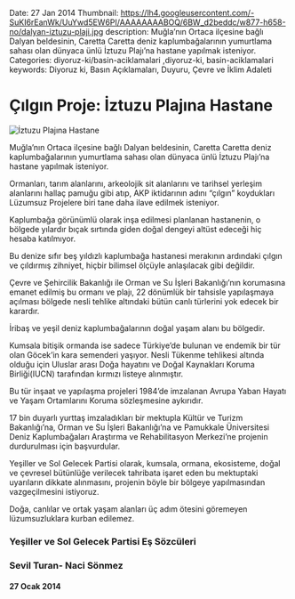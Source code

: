 Date: 27 Jan 2014
Thumbnail: https://lh4.googleusercontent.com/-SuKI6rEanWk/UuYwd5EW6PI/AAAAAAAABOQ/6BW_d2beddc/w877-h658-no/dalyan-iztuzu-plaji.jpg
description: Muğla’nın Ortaca ilçesine bağlı Dalyan beldesinin, Caretta Caretta deniz kaplumbağalarının yumurtlama sahası olan dünyaca ünlü İztuzu Plajı’na hastane yapılmak isteniyor. 
Categories: diyoruz-ki/basin-aciklamalari ,diyoruz-ki, basin-aciklamalari
keywords: Diyoruz ki, Basın Açıklamaları, Duyuru, Çevre ve İklim Adaleti

# Çılgın Proje: İztuzu Plajına Hastane

![İztuzu Plajına Hastane](https://lh4.googleusercontent.com/-SuKI6rEanWk/UuYwd5EW6PI/AAAAAAAABOQ/6BW_d2beddc/w877-h658-no/dalyan-iztuzu-plaji.jpg)

Muğla’nın Ortaca ilçesine bağlı Dalyan beldesinin, Caretta Caretta deniz kaplumbağalarının yumurtlama sahası olan dünyaca ünlü İztuzu Plajı’na hastane yapılmak isteniyor.
 
Ormanları, tarım alanlarını, arkeolojik sit alanlarını ve tarihsel yerleşim alanlarını hallaç pamuğu gibi atıp, AKP iktidarının adını “çılgın” koydukları Lüzumsuz Projelere biri tane daha ilave edilmek isteniyor. 
 
Kaplumbağa görünümlü olarak inşa edilmesi planlanan hastanenin, o bölgede yılardır bıçak sırtında giden doğal dengeyi altüst edeceği hiç hesaba katılmıyor.
 
Bu denize sıfır beş yıldızlı kaplumbağa hastanesi merakının ardındaki çılgın ve çıldırmış zihniyet, hiçbir bilimsel ölçüyle anlaşılacak gibi değildir.
 
Çevre ve Şehircilik Bakanlığı ile Orman ve Su İşleri Bakanlığı’nın korumasına emanet edilmiş bu ormanı ve plajı, 22 dönümlük bir tahsisle yapılaşmaya açılması bölgede nesli tehlike altındaki bütün canlı türlerini yok edecek bir karardır.
 
İribaş ve yeşil deniz kaplumbağalarının doğal yaşam alanı bu bölgedir.
 
Kumsala bitişik ormanda ise sadece Türkiye’de bulunan ve endemik bir tür olan Göcek’in kara semenderi yaşıyor. Nesli Tükenme tehlikesi altında olduğu için Uluslar arası Doğa hayatını ve Doğal Kaynakları Koruma Birliği(IUCN) tarafından kırmızı listeye alınmıştır. 
 
Bu tür inşaat ve yapılaşma projeleri 1984’de imzalanan Avrupa Yaban Hayatı ve Yaşam Ortamlarını Koruma sözleşmesine aykırıdır. 
 
17 bin duyarlı yurttaş imzaladıkları bir mektupla Kültür ve Turizm Bakanlığı’na, Orman ve Su İşleri Bakanlığı’na ve Pamukkale Üniversitesi Deniz Kaplumbağaları Araştırma ve Rehabilitasyon Merkezi’ne projenin durdurulması için başvurdular.
 
Yeşiller ve Sol Gelecek Partisi olarak, kumsala, ormana, ekosisteme, doğal ve çevresel bütünlüğe verilecek tahribata işaret eden bu mektuptaki uyarıların dikkate alınmasını, projenin böyle bir bölgeye yapılmasından vazgeçilmesini istiyoruz.
 
Doğa, canlılar ve ortak yaşam alanları üç adım ötesini göremeyen lüzumsuzluklara kurban edilemez.
 
 
### Yeşiller ve Sol Gelecek Partisi Eş Sözcüleri
### Sevil Turan- Naci Sönmez


#### 27 Ocak 2014
